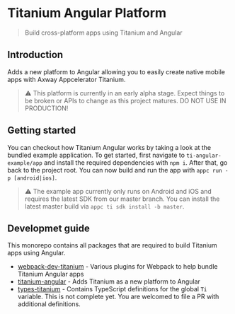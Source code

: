# Titanium Angular Platform

> Build cross-platform apps using Titanium and Angular

## Introduction

Adds a new platform to Angular allowing you to easily create native mobile apps with Axway Appcelerator Titanium.

> ⚠️ This platform is currently in an early alpha stage. Expect things to be broken or APIs to change as this project matures. DO NOT USE IN PRODUCTION!

## Getting started

You can checkout how Titanium Angular works by taking a look at the bundled example application. To get started, first navigate to `ti-angular-example/app` and install the required dependencies with `npm i`. After that, go back to the project root. You can now build and run the app with `appc run -p [android|ios]`.

> ⚠️ The example app currently only runs on Android and iOS and requires the latest SDK from our master branch. You can install the latest master build via `appc ti sdk install -b master`.

## Developmet guide

This monorepo contains all packages that are required to build Titanium apps using Angular.

- [webpack-dev-titanium](packages/webpack-dev-titnaium) - Various plugins for Webpack to help bundle Titanium Angular apps
- [titanium-angular](packages/titanium-angular) - Adds Titanium as a new platform to Angular
- [types-titanium](packages/types-titanium) - Contains TypeScript definitions for the global `Ti` variable. This is not complete yet. You are welcomed to file a PR with additional definitions.

